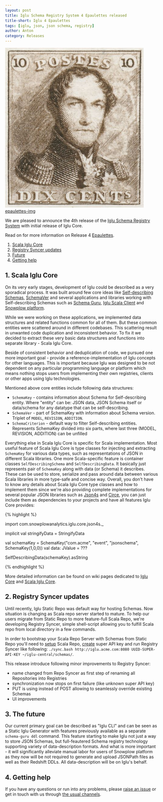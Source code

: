 ```yaml
---
layout: post
title: Iglu Schema Registry System 4 Epaulettes released
title-short: Iglu 4 Epaulettes
tags: [iglu, json, json schema, registry]
author: Anton
category: Releases
---
```


![epaulettes-img] [epaulettes-img]

We are pleased to announce the 4th release of the [Iglu Schema Registry System][iglu-repo] with initial release of Iglu Core.

Read on for more information on Release 4 [Epaulettes][epaulettes].

1. [Scala Iglu Core](/blog/2016/05/05/iglu-schema-registry-system-4-epaulettes-released/#core)
2. [Registry Syncer updates](/blog/2016/05/05/iglu-schema-registry-system-4-epaulettes-released/#syncer)
3. [Future](/blog/2016/05/05/iglu-schema-registry-system-4-epaulettes-released/#future)
4. [Getting help](/blog/2016/04/24/snowplow-golang-tracker-0.1.0-released/#help)

<!--more-->

<h2 id="iglu-core">1. Scala Iglu Core</h2>

On its very early stages, development of Iglu could be described as a very sporadical process.
It was built around few core ideas like [Self-describing Schemas][self-describing-schemas], [SchemaVer][schemaver] and several applications and libraries working with Self-describing Schemas such as [Schema Guru][schema-guru], [Iglu Scala Client][iglu-scala-client] and [Snowplow platform][snowplow].

While we were working on these applications, we implemented data structures and related functions common for all of them.
But these common entities were scattered around in different codebases. This scattering result in unwanted code duplication and inconsistent behavior. To fix it we decided to extract these very basic data structures and functions into separate library - Scala Iglu Core.

Beside of consistent behavior and deduplication of code, we pursued one more important goal - provide a reference-implementation of Iglu concepts for other languages. This is important because Iglu was designed to be not dependent on any particular programming language or platform which means nothing stops users from implementing their own registries, clients or other apps using Iglu technologies.

Mentioned above core entities include following data structures:

* `SchemaKey` - contains information about Schema for Self-describing entity. Where "entity" can be: JSON data, JSON Schema itself or data/schema for any datatype that can be self-describing.
* `SchemaVer` - part of SchemaKey with information about Schema version. Triplet of `MODEL`, `REVISION`, `ADDITION`.
* `SchemaCriterion` - default way to filter Self-describing entities. Represents SchemaKey divided into six parts, where last three (MODEL, REVISION, ADDITION) can be unfilled

Everything else in Scala Iglu Core is specific for Scala implementation.
Most useful feature of Scala Iglu Core is type classes for injecting and extracting `SchemaKey` for various data types, such as representations of JSON in different Scala libraries.
One more Scala-specific feature is container classes `SelfDescribingSchema` and `SelfDescribingData`.
It basically just represents pair of `SchemaKey` along with data (or Schema) it describes.
These can be used to store, serialize and pass around data between various Scala libraries in more type-safe and concise way.
Overall, you don't have to know any details about Scala Iglu Core type classes and how to implement them since we're also providing complete implementations for several popular JSON libraries such as [Json4s][json4s] and [Circe][circe], you can just include them as dependencies to your projects and have all features Iglu Core provides:

{% highlight %}

import com.snowplowanalytics.iglu.core.json4s._

implicit val stringifyData = StringifyData

val schemaKey = SchemaKey("com.acme", "event", "jsonschema", SchemaKey(1,0,0))
val data: JValue = ???

SelfDescribingData(schemaKey).asString

{% endhighlight %}

More detailed information can be found on wiki pages dedicated to [Iglu Core][iglu-core] and [Scala Iglu Core][scala-iglu-core].

<h2 id="syncer">2. Registry Syncer updates</h2>

Until recently, Iglu Static Repo was default way for hosting Schemas. Now situation is changing as Scala repo server started to mature.
To help our users migrate from Static Repo to more feature-full Scala Repo, we're developing Registry Syncer, simple shell-script allowing you to fulfill Scala repo from local directory in a few commands.

In order to bootstrap your Scala Repo Server with Schemas from Static Repo you'll need to [setup][setup-scala-repo] Scala Repo, [create][super-api-key] super API key and run Registry Syncer like following: `./sync.bash http://iglu.acme.com:8080 UUID-SUPER-API-KEY ~/iglu-central/schemas/`.

This release introduce following minor improvements to Registry Syncer:

* name changed from Repo Syncer as first step of renaming all Repositories into Registries
* synchronization now stops on first failure (like unknown super API key)
* PUT is using instead of POST allowing to seamlessly override existing Schemas
* UI improvements

<h2 id="future">3. The future</h2>

Our current primary goal can be described as "Iglu CLI" and can be seen as a Static Iglu Generator with features previously available as a separate `schema-guru ddl` command. This feature starting to make Iglu not just a way to store JSON Schemas, but full-feautered Schema registry technology supporting variety of data-description formats. And what is more important - it will significantly alleviate manual labor for users of Snowplow platform as they now will be not required to generate and upload JSONPath files as well as their Redshift DDLs. All data-description will be on Iglu's behalf.


<h2 id="help">4. Getting help</h2>

If you have any questions or run into any problems, please [raise an issue][issues] or get in touch with us through [the usual channels][talk-to-us].

[epaulettes]: https://en.wikipedia.org/wiki/Epaulettes_(stamp)
[epaulettes-img]: /assets/img/blog/2016/05/epaulette.jpg

[snowplow]: https://github.com/snowplow/snowplow
[schema-guru]: https://github.com/snowplow/schema-guru
[iglu-scala-client]: https://github.com/snowplow/iglu-scala-client
[json4s]: http://json4s.org/
[circe]: https://github.com/travisbrown/circe

[self-describing-schemas]: https://github.com/snowplow/iglu/wiki/Self-describing-JSON-Schemas
[schemaver]: https://github.com/snowplow/iglu/wiki/SchemaVer
[iglu-core]: https://github.com/snowplow/iglu/wiki/Iglu-core
[scala-iglu-core]: https://github.com/snowplow/iglu/wiki/Scala-iglu-core
[setup-scala-repo]: https://github.com/snowplow/iglu/wiki/Scala-repo-server-setup
[super-api-key]: https://github.com/snowplow/iglu/wiki/Create-the-super-API-key

[iglu-repo]: https://github.com/snowplow/iglu
[issues]: https://github.com/snowplow/snowplow/iglu
[talk-to-us]: https://github.com/snowplow/snowplow/wiki/Talk-to-us
